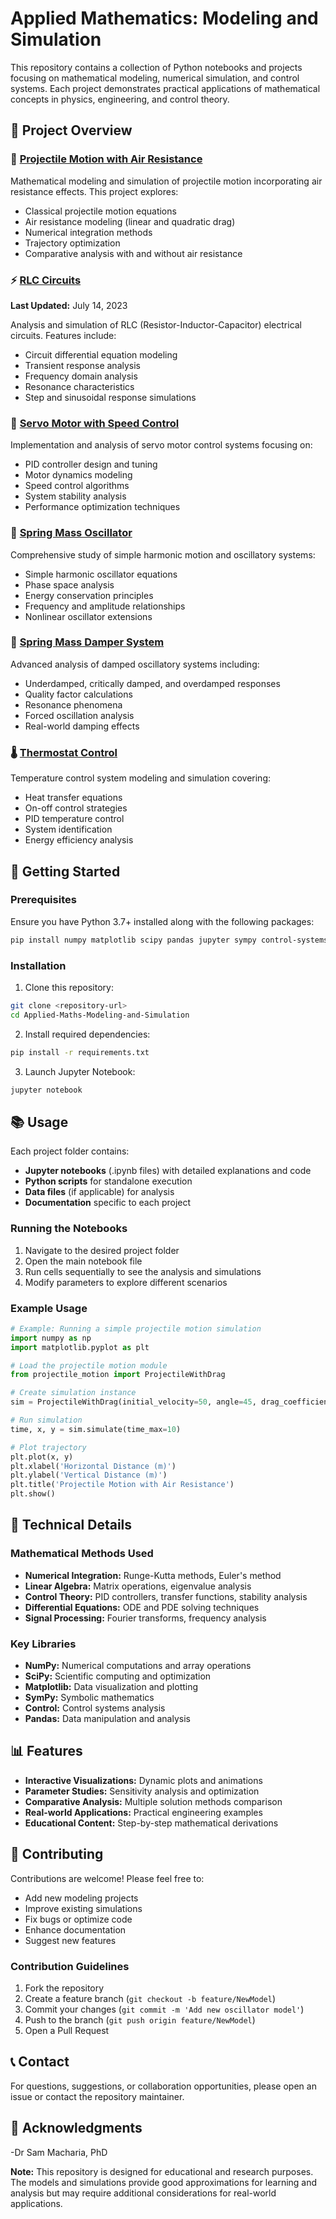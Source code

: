 # Applied Mathematics: Modeling and Simulation

This repository contains a collection of Python notebooks and projects focusing on mathematical modeling, numerical simulation, and control systems. Each project demonstrates practical applications of mathematical concepts in physics, engineering, and control theory.

## 📁 Project Overview

### 🚀 [Projectile Motion with Air Resistance](./Projectile-Motion-with-Air-Resistance/)


Mathematical modeling and simulation of projectile motion incorporating air resistance effects. This project explores:
- Classical projectile motion equations
- Air resistance modeling (linear and quadratic drag)
- Numerical integration methods
- Trajectory optimization
- Comparative analysis with and without air resistance

### ⚡ [RLC Circuits](./RLC-Circuits/)
**Last Updated:** July 14, 2023

Analysis and simulation of RLC (Resistor-Inductor-Capacitor) electrical circuits. Features include:
- Circuit differential equation modeling
- Transient response analysis
- Frequency domain analysis
- Resonance characteristics
- Step and sinusoidal response simulations

### 🔧 [Servo Motor with Speed Control](./Servo-Motor-with-speed-control/)


Implementation and analysis of servo motor control systems focusing on:
- PID controller design and tuning
- Motor dynamics modeling
- Speed control algorithms
- System stability analysis
- Performance optimization techniques

### 🌊 [Spring Mass Oscillator](./Spring-Mass-Oscillator/)


Comprehensive study of simple harmonic motion and oscillatory systems:
- Simple harmonic oscillator equations
- Phase space analysis
- Energy conservation principles
- Frequency and amplitude relationships
- Nonlinear oscillator extensions

### 🔄 [Spring Mass Damper System](./Spring-Mass-Damper-System/)


Advanced analysis of damped oscillatory systems including:
- Underdamped, critically damped, and overdamped responses
- Quality factor calculations
- Resonance phenomena
- Forced oscillation analysis
- Real-world damping effects

### 🌡️ [Thermostat Control](./Thermostat-Control/)


Temperature control system modeling and simulation covering:
- Heat transfer equations
- On-off control strategies
- PID temperature control
- System identification
- Energy efficiency analysis

## 🚀 Getting Started

### Prerequisites

Ensure you have Python 3.7+ installed along with the following packages:

```bash
pip install numpy matplotlib scipy pandas jupyter sympy control-systems-library
```

### Installation

1. Clone this repository:
```bash
git clone <repository-url>
cd Applied-Maths-Modeling-and-Simulation
```

2. Install required dependencies:
```bash
pip install -r requirements.txt
```

3. Launch Jupyter Notebook:
```bash
jupyter notebook
```

## 📚 Usage

Each project folder contains:
- **Jupyter notebooks** (.ipynb files) with detailed explanations and code
- **Python scripts** for standalone execution
- **Data files** (if applicable) for analysis
- **Documentation** specific to each project

### Running the Notebooks

1. Navigate to the desired project folder
2. Open the main notebook file
3. Run cells sequentially to see the analysis and simulations
4. Modify parameters to explore different scenarios

### Example Usage

```python
# Example: Running a simple projectile motion simulation
import numpy as np
import matplotlib.pyplot as plt

# Load the projectile motion module
from projectile_motion import ProjectileWithDrag

# Create simulation instance
sim = ProjectileWithDrag(initial_velocity=50, angle=45, drag_coefficient=0.1)

# Run simulation
time, x, y = sim.simulate(time_max=10)

# Plot trajectory
plt.plot(x, y)
plt.xlabel('Horizontal Distance (m)')
plt.ylabel('Vertical Distance (m)')
plt.title('Projectile Motion with Air Resistance')
plt.show()
```

## 🔧 Technical Details

### Mathematical Methods Used
- **Numerical Integration:** Runge-Kutta methods, Euler's method
- **Linear Algebra:** Matrix operations, eigenvalue analysis
- **Control Theory:** PID controllers, transfer functions, stability analysis
- **Differential Equations:** ODE and PDE solving techniques
- **Signal Processing:** Fourier transforms, frequency analysis

### Key Libraries
- **NumPy:** Numerical computations and array operations
- **SciPy:** Scientific computing and optimization
- **Matplotlib:** Data visualization and plotting
- **SymPy:** Symbolic mathematics
- **Control:** Control systems analysis
- **Pandas:** Data manipulation and analysis

## 📊 Features

- **Interactive Visualizations:** Dynamic plots and animations
- **Parameter Studies:** Sensitivity analysis and optimization
- **Comparative Analysis:** Multiple solution methods comparison
- **Real-world Applications:** Practical engineering examples
- **Educational Content:** Step-by-step mathematical derivations

## 🤝 Contributing

Contributions are welcome! Please feel free to:
- Add new modeling projects
- Improve existing simulations
- Fix bugs or optimize code
- Enhance documentation
- Suggest new features

### Contribution Guidelines
1. Fork the repository
2. Create a feature branch (`git checkout -b feature/NewModel`)
3. Commit your changes (`git commit -m 'Add new oscillator model'`)
4. Push to the branch (`git push origin feature/NewModel`)
5. Open a Pull Request


## 📞 Contact

For questions, suggestions, or collaboration opportunities, please open an issue or contact the repository maintainer.

## 🙏 Acknowledgments

-Dr Sam Macharia, PhD



**Note:** This repository is designed for educational and research purposes. 
The models and simulations provide good approximations for learning and analysis but may require additional considerations for real-world applications.